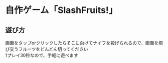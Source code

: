# 自作ゲーム「SlashFruits!」
## 遊び方
画面をタップorクリックしたらそこに向けてナイフを投げられるので、画面を飛び交うフルーツをどんどん切ってください  
1プレイ30秒なので、手軽に遊べます
